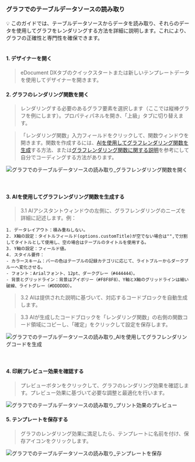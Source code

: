 <h5 id="start"></h5>

### グラフでのテーブルデータソースの読み取り

<aside>
💡 このガイドでは、テーブルデータソースからデータを読み取り、それらのデータを使用してグラフをレンダリングする方法を詳細に説明します。これにより、グラフの正確性と専門性を確保できます。
</aside>
<br>

#### 1. デザイナーを開く

> eDocument DXタブのクイックスタートまたは新しいテンプレートデータを使用してデザイナーを開きます。

#### 2. グラフのレンダリング関数を開く

> レンダリングする必要のあるグラフ要素を選択します（ここでは縦棒グラフを例にします）。プロパティパネルを開き、「上級」タブに切り替えます。<br/>

> 「レンダリング関数」入力フィールドをクリックして、関数ウィンドウを開きます。関数を作成するには、[AIを使用してグラフレンダリング関数を生成](#ai-charts)する方法、または<a href="/#/jp/ad-highlevel.md#self-charts" target="_blank">グラフレンダリング関数に関する説明</a>を参考にして自分でコーディングする方法があります。

![グラフでのテーブルデータソースの読み取り_グラフレンダリング関数を開く](../_images/jp/グラフでのテーブルデータソースの読み取り_グラフレンダリング関数を開く.gif)
<br/>
<br/>
<br/>

<div id="ai-charts"></div>

#### 3. AIを使用してグラフレンダリング関数を生成する
> 3.1 AIアシスタントウィンドウの左側に、グラフレンダリングのニーズを詳細に記述します。例：<br/>
```
1. データレイアウト：積み重ねしない。
2. X軸の設定：タイトルフィールド(options.customTitle)が空でない場合は"",で分割してタイトルとして使用し、空の場合はテーブルのタイトルを使用する。
3. Y軸の設定：フィールド値。
4. スタイル要件：
- カラースキーム：バーの色はテーブルの記録カテゴリに応じて、ライトブルーからダークブルーへ変化させる。
- フォント：Arialフォント、12pt、ダークグレー（#444444）。
- 背景とグリッドライン：背景はアイボリー（#F8F8F8）、Y軸とX軸のグリッドラインは細い破線、ライトグレー（#DDDDDD）。
```

> 3.2 AIは提供された説明に基づいて、対応するコードブロックを自動生成します。

> 3.3 AIが生成したコードブロックを「レンダリング関数」の右側の関数コード領域にコピーし、「確定」をクリックして設定を保存します。

![グラフでのテーブルデータソースの読み取り_AIを使用してグラフレンダリングコードを生成](../_images/jp/グラフでのテーブルデータソースの読み取り_AIを使用してグラフレンダリングコードを生成.gif)
<br/>
<br/>
<br/>

#### 4. 印刷プレビュー効果を確認する
> プレビューボタンをクリックして、グラフのレンダリング効果を確認します。プレビュー効果に基づいて必要な調整と最適化を行います。

![グラフでのテーブルデータソースの読み取り_プリント効果のプレビュー](../_images/jp/グラフでのテーブルデータソースの読み取り_プリント効果のプレビュー.gif)

#### 5. テンプレートを保存する
> グラフのレンダリング効果に満足したら、テンプレートに名前を付け、保存アイコンをクリックします。

![グラフでのテーブルデータソースの読み取り_テンプレートを保存](../_images/jp/グラフでのテーブルデータソースの読み取り_テンプレートを保存.gif)